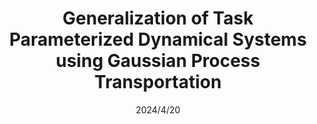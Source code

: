 ---
title: "Generalization of Task Parameterized Dynamical Systems using Gaussian Process Transportation"
collection: publications
date: 2024/4/20
venue: 'Arxiv-Preprint'
paperurl: https://arxiv.org/pdf/2404.13458
citation: 'Franzese, Giovanni, Ravi Prakash, and Jens Kober. "Generalization of Task Parameterized Dynamical Systems using Gaussian Process Transportation." arXiv preprint arXiv:2404.13458 (2024).'
excerpt: "<img src='https://franzesegiovanni.github.io/aboutme/images/GPT.jpg' width='300' height='auto'>"
---
